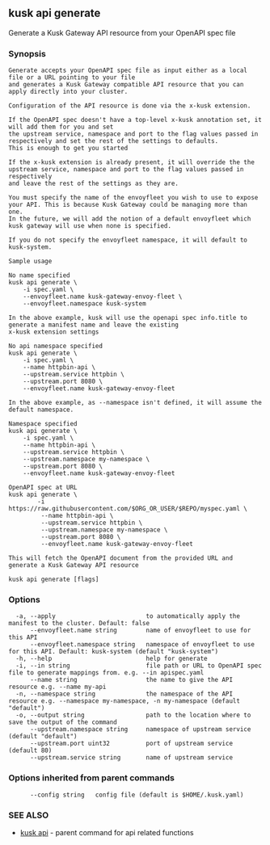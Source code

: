 ## kusk api generate

Generate a Kusk Gateway API resource from your OpenAPI spec file

### Synopsis


	Generate accepts your OpenAPI spec file as input either as a local file or a URL pointing to your file
	and generates a Kusk Gateway compatible API resource that you can apply directly into your cluster.

	Configuration of the API resource is done via the x-kusk extension.

	If the OpenAPI spec doesn't have a top-level x-kusk annotation set, it will add them for you and set
	the upstream service, namespace and port to the flag values passed in respectively and set the rest of the settings to defaults.
	This is enough to get you started

	If the x-kusk extension is already present, it will override the the upstream service, namespace and port to the flag values passed in respectively
	and leave the rest of the settings as they are.

	You must specify the name of the envoyfleet you wish to use to expose your API. This is because Kusk Gateway could be managing more than one.
	In the future, we will add the notion of a default envoyfleet which kusk gateway will use when none is specified.

	If you do not specify the envoyfleet namespace, it will default to kusk-system.

	Sample usage

	No name specified
	kusk api generate \
		-i spec.yaml \
		--envoyfleet.name kusk-gateway-envoy-fleet \
		--envoyfleet.namespace kusk-system

	In the above example, kusk will use the openapi spec info.title to generate a manifest name and leave the existing
	x-kusk extension settings

	No api namespace specified
	kusk api generate \
		-i spec.yaml \
		--name httpbin-api \
		--upstream.service httpbin \
		--upstream.port 8080 \
		--envoyfleet.name kusk-gateway-envoy-fleet

	In the above example, as --namespace isn't defined, it will assume the default namespace.

	Namespace specified
	kusk api generate \
		-i spec.yaml \
		--name httpbin-api \
		--upstream.service httpbin \
		--upstream.namespace my-namespace \
		--upstream.port 8080 \
		--envoyfleet.name kusk-gateway-envoy-fleet

	OpenAPI spec at URL
	kusk api generate \
			-i https://raw.githubusercontent.com/$ORG_OR_USER/$REPO/myspec.yaml \
			 --name httpbin-api \
			 --upstream.service httpbin \
			 --upstream.namespace my-namespace \
			 --upstream.port 8080 \
			 --envoyfleet.name kusk-gateway-envoy-fleet

	This will fetch the OpenAPI document from the provided URL and generate a Kusk Gateway API resource
	

```
kusk api generate [flags]
```

### Options

```
  -a, --apply                         to automatically apply the manifest to the cluster. Default: false
      --envoyfleet.name string        name of envoyfleet to use for this API
      --envoyfleet.namespace string   namespace of envoyfleet to use for this API. Default: kusk-system (default "kusk-system")
  -h, --help                          help for generate
  -i, --in string                     file path or URL to OpenAPI spec file to generate mappings from. e.g. --in apispec.yaml
      --name string                   the name to give the API resource e.g. --name my-api
  -n, --namespace string              the namespace of the API resource e.g. --namespace my-namespace, -n my-namespace (default "default")
  -o, --output string                 path to the location where to save the output of the command
      --upstream.namespace string     namespace of upstream service (default "default")
      --upstream.port uint32          port of upstream service (default 80)
      --upstream.service string       name of upstream service
```

### Options inherited from parent commands

```
      --config string   config file (default is $HOME/.kusk.yaml)
```

### SEE ALSO

* [kusk api](kusk_api.md)	 - parent command for api related functions

